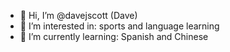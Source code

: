 - 👋 Hi, I’m @davejscott (Dave)
- 👀 I’m interested in: sports and language learning
- 🌱 I’m currently learning: Spanish and Chinese

<!---
davejscott/davejscott is a ✨ special ✨ repository because its `README.md` (this file) appears on your GitHub profile.
You can click the Preview link to take a look at your changes.
--->
